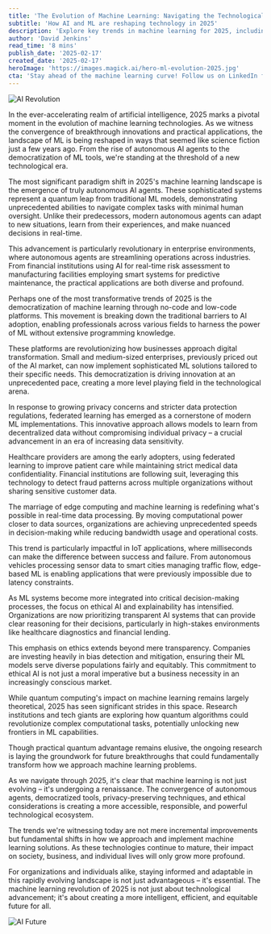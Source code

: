 ```yaml
---
title: 'The Evolution of Machine Learning: Navigating the Technological Frontier of 2025'
subtitle: 'How AI and ML are reshaping technology in 2025'
description: 'Explore key trends in machine learning for 2025, including innovations like autonomous AI agents and democratized ML tools, and their transformative impact on industries and society.'
author: 'David Jenkins'
read_time: '8 mins'
publish_date: '2025-02-17'
created_date: '2025-02-17'
heroImage: 'https://images.magick.ai/hero-ml-evolution-2025.jpg'
cta: 'Stay ahead of the machine learning curve! Follow us on LinkedIn for daily insights into AI innovation and technological advancement. Join our community of forward-thinking professionals shaping the future of technology.'
---
```


![AI Revolution](https://images.magick.ai/hero-ml-evolution-2025.jpg)

In the ever-accelerating realm of artificial intelligence, 2025 marks a pivotal moment in the evolution of machine learning technologies. As we witness the convergence of breakthrough innovations and practical applications, the landscape of ML is being reshaped in ways that seemed like science fiction just a few years ago. From the rise of autonomous AI agents to the democratization of ML tools, we're standing at the threshold of a new technological era.

The most significant paradigm shift in 2025's machine learning landscape is the emergence of truly autonomous AI agents. These sophisticated systems represent a quantum leap from traditional ML models, demonstrating unprecedented abilities to navigate complex tasks with minimal human oversight. Unlike their predecessors, modern autonomous agents can adapt to new situations, learn from their experiences, and make nuanced decisions in real-time.

This advancement is particularly revolutionary in enterprise environments, where autonomous agents are streamlining operations across industries. From financial institutions using AI for real-time risk assessment to manufacturing facilities employing smart systems for predictive maintenance, the practical applications are both diverse and profound.

Perhaps one of the most transformative trends of 2025 is the democratization of machine learning through no-code and low-code platforms. This movement is breaking down the traditional barriers to AI adoption, enabling professionals across various fields to harness the power of ML without extensive programming knowledge.

These platforms are revolutionizing how businesses approach digital transformation. Small and medium-sized enterprises, previously priced out of the AI market, can now implement sophisticated ML solutions tailored to their specific needs. This democratization is driving innovation at an unprecedented pace, creating a more level playing field in the technological arena.

In response to growing privacy concerns and stricter data protection regulations, federated learning has emerged as a cornerstone of modern ML implementations. This innovative approach allows models to learn from decentralized data without compromising individual privacy – a crucial advancement in an era of increasing data sensitivity.

Healthcare providers are among the early adopters, using federated learning to improve patient care while maintaining strict medical data confidentiality. Financial institutions are following suit, leveraging this technology to detect fraud patterns across multiple organizations without sharing sensitive customer data.

The marriage of edge computing and machine learning is redefining what's possible in real-time data processing. By moving computational power closer to data sources, organizations are achieving unprecedented speeds in decision-making while reducing bandwidth usage and operational costs.

This trend is particularly impactful in IoT applications, where milliseconds can make the difference between success and failure. From autonomous vehicles processing sensor data to smart cities managing traffic flow, edge-based ML is enabling applications that were previously impossible due to latency constraints.

As ML systems become more integrated into critical decision-making processes, the focus on ethical AI and explainability has intensified. Organizations are now prioritizing transparent AI systems that can provide clear reasoning for their decisions, particularly in high-stakes environments like healthcare diagnostics and financial lending.

This emphasis on ethics extends beyond mere transparency. Companies are investing heavily in bias detection and mitigation, ensuring their ML models serve diverse populations fairly and equitably. This commitment to ethical AI is not just a moral imperative but a business necessity in an increasingly conscious market.

While quantum computing's impact on machine learning remains largely theoretical, 2025 has seen significant strides in this space. Research institutions and tech giants are exploring how quantum algorithms could revolutionize complex computational tasks, potentially unlocking new frontiers in ML capabilities.

Though practical quantum advantage remains elusive, the ongoing research is laying the groundwork for future breakthroughs that could fundamentally transform how we approach machine learning problems.

As we navigate through 2025, it's clear that machine learning is not just evolving – it's undergoing a renaissance. The convergence of autonomous agents, democratized tools, privacy-preserving techniques, and ethical considerations is creating a more accessible, responsible, and powerful technological ecosystem.

The trends we're witnessing today are not mere incremental improvements but fundamental shifts in how we approach and implement machine learning solutions. As these technologies continue to mature, their impact on society, business, and individual lives will only grow more profound.

For organizations and individuals alike, staying informed and adaptable in this rapidly evolving landscape is not just advantageous – it's essential. The machine learning revolution of 2025 is not just about technological advancement; it's about creating a more intelligent, efficient, and equitable future for all.

![AI Future](https://i.magick.ai/PIXE/1738406182067_magick_img.webp)